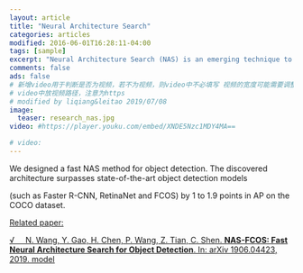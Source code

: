 ```yaml
---
layout: article
title: "Neural Architecture Search"
categories: articles
modified: 2016-06-01T16:28:11-04:00
tags: [sample]
excerpt: "Neural Architecture Search (NAS) is an emerging technique to automatically design neural network structures. We designed a fast NAS method for object detection. The discovered architecture surpasses state-of-the-art object detection models."
comments: false
ads: false
# 新增video用于判断是否为视频，若不为视频，则video中不必填写 视频的宽度可能需要调整
# video中放视频路径，注意为https 
# modified by liqiang&leitao 2019/07/08
image:
  teaser: research_nas.jpg
video: #https://player.youku.com/embed/XNDE5Nzc1MDY4MA==

# video:
---
```

We designed a fast NAS method for object detection. The discovered architecture surpasses state-of-the-art object detection models

(such as Faster R-CNN, RetinaNet and FCOS) by 1 to 1.9 points in AP on the COCO dataset.

<u>Related paper:<u/>

&radic; &nbsp; &nbsp; N. Wang, Y. Gao, H. Chen, P. Wang, Z. Tian, C. Shen. **NAS-FCOS: Fast Neural Architecture Search for Object Detection**. In: arXiv 1906.04423, 2019. <a href="https://github.com/Lausannen/NAS-FCOS">model</a>
